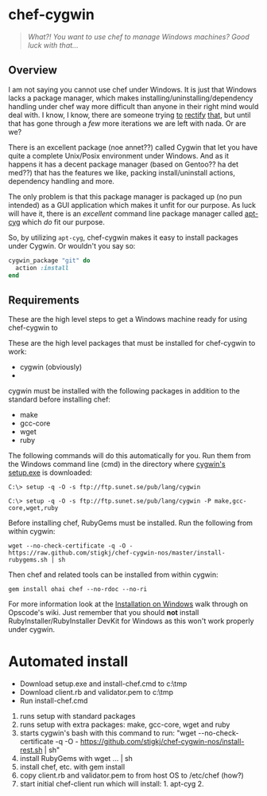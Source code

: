 chef-cygwin
===========

> _What?! You want to use chef to manage Windows machines? Good luck with that..._

Overview
--------

I am not saying you cannot use chef under Windows. It is just that Windows lacks a package manager, which makes
installing/uninstalling/dependency handling under chef way more difficult than anyone in their right mind would deal
with. I know, I know, there are someone trying [to][1] [rectify][2] [that][3], but until that has gone through a _few_
more iterations we are left with nada. Or are we?

There is an excellent package (noe annet??) called Cygwin that let you have quite a complete Unix/Posix environment
under Windows. And as it happens it has a decent package manager (based on Gentoo?? ha det med??) that has the features
we like, packing install/uninstall actions, dependency handling and more.

The only problem is that this package manager is packaged up (no pun intended) as a GUI application which makes it
unfit for our purpose. As luck will have it, there is an _excellent_ command line package manager called [apt-cyg][4]
which _do_ fit our purpose.

So, by utilizing `apt-cyg`, chef-cygwin makes it easy to install packages under Cygwin. Or wouldn't you say so:

```ruby
cygwin_package "git" do
  action :install
end
```

Requirements
------------

These are the high level steps to get a Windows machine ready for using chef-cygwin to

These are the high level packages that must be installed for chef-cygwin to work:

* cygwin (obviously)
*



cygwin must be installed with the following packages in addition to the standard before installing chef:

* make
* gcc-core 
* wget
* ruby

The following commands will do this automatically for you. Run them from the Windows command line (cmd) in the directory
where [cygwin's setup.exe][5] is downloaded:

```
C:\> setup -q -O -s ftp://ftp.sunet.se/pub/lang/cygwin
```

```
C:\> setup -q -O -s ftp://ftp.sunet.se/pub/lang/cygwin -P make,gcc-core,wget,ruby
```

Before installing chef, RubyGems must be installed. Run the following from within cygwin:

```
wget --no-check-certificate -q -O - https://raw.github.com/stigkj/chef-cygwin-nos/master/install-rubygems.sh | sh
```

Then chef and related tools can be installed from within cygwin:

```
gem install ohai chef --no-rdoc --no-ri
```

For more information look at the [Installation on Windows][6] walk through on Opscode's wiki. Just remember that you
should **not** install RubyInstaller/RubyInstaller DevKit for Windows as this won't work properly under cygwin.

Automated install
=================

* Download setup.exe and install-chef.cmd to c:\tmp
* Download client.rb and validator.pem to c:\tmp
* Run install-chef.cmd
 1. runs setup with standard packages
 2. runs setup with extra packages: make, gcc-core, wget and ruby
 3. starts cygwin's bash with this command to run: "wget --no-check-certificate -q -O - https://github.com/stigkj/chef-cygwin-nos/install-rest.sh | sh"
   3. install RubyGems with wget ... | sh
   4. install chef, etc. with gem install
   5. copy client.rb and validator.pem to from host OS to /etc/chef (how?)
   6. start initial chef-client run which will install:
     1. apt-cyg
     2.


[1]: http://coapp.org
[2]: https://github.com/chocolatey/chocolatey
[3]: http://code.google.com/p/windows-package-manager
[4]: http://code.google.com/p/apt-cyg
[5]: http://cygwin.org/setup.exe
[6]: http://wiki.opscode.com/display/chef/Installation+on+Windows

